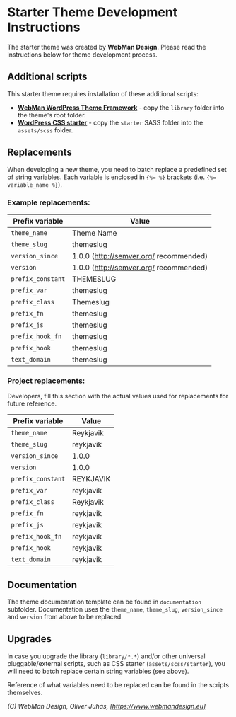 # Starter Theme Development Instructions

The starter theme was created by **WebMan Design**. Please read the instructions below for theme development process.


## Additional scripts

This starter theme requires installation of these additional scripts:

* [**WebMan WordPress Theme Framework**](https://github.com/webmandesign/webman-theme-framework) - copy the `library` folder into the theme's root folder.
* [**WordPress CSS starter**](https://github.com/webmandesign/wp-css-starter) - copy the `starter` SASS folder into the `assets/scss` folder.


## Replacements

When developing a new theme, you need to batch replace a predefined set of string variables. Each variable is enclosed in `{%= %}` brackets (i.e. `{%= variable_name %}`).

### Example replacements:

| Prefix variable   | Value |
|-------------------|-------|
| `theme_name`      | Theme Name |
| `theme_slug`      | themeslug |
| `version_since`   | 1.0.0 (http://semver.org/ recommended) |
| `version`         | 1.0.0 (http://semver.org/ recommended) |
| `prefix_constant` | THEMESLUG |
| `prefix_var`      | themeslug |
| `prefix_class`    | Themeslug |
| `prefix_fn`       | themeslug |
| `prefix_js`       | themeslug |
| `prefix_hook_fn`  | themeslug |
| `prefix_hook`     | themeslug |
| `text_domain`     | themeslug |

### Project replacements:

Developers, fill this section with the actual values used for replacements for future reference.

| Prefix variable   | Value |
|-------------------|-------|
| `theme_name`      | Reykjavik |
| `theme_slug`      | reykjavik |
| `version_since`   | 1.0.0 |
| `version`         | 1.0.0 |
| `prefix_constant` | REYKJAVIK |
| `prefix_var`      | reykjavik |
| `prefix_class`    | Reykjavik |
| `prefix_fn`       | reykjavik |
| `prefix_js`       | reykjavik |
| `prefix_hook_fn`  | reykjavik |
| `prefix_hook`     | reykjavik |
| `text_domain`     | reykjavik |


## Documentation

The theme documentation template can be found in `documentation` subfolder. Documentation uses the `theme_name`, `theme_slug`, `version_since` and `version` from above to be replaced.


## Upgrades

In case you upgrade the library (`library/*.*`) and/or other universal pluggable/external scripts, such as CSS starter (`assets/scss/starter`), you will need to batch replace certain string variables (see above).

Reference of what variables need to be replaced can be found in the scripts themselves.


*(C) WebMan Design, Oliver Juhas, [https://www.webmandesign.eu]*
